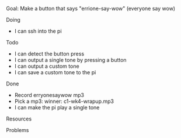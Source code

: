 Goal: Make a button that says "errione-say-wow" (everyone say wow)

Doing
- I can ssh into the pi

Todo

- I can detect the button press
- I can output a single tone by pressing a button
- I can output a custom tone
- I can save a custom tone to the pi

Done

- Record erryonesaywow mp3
- Pick a mp3: winner: c1-wk4-wrapup.mp3
- I can make the pi play a single tone


Resources


Problems

  